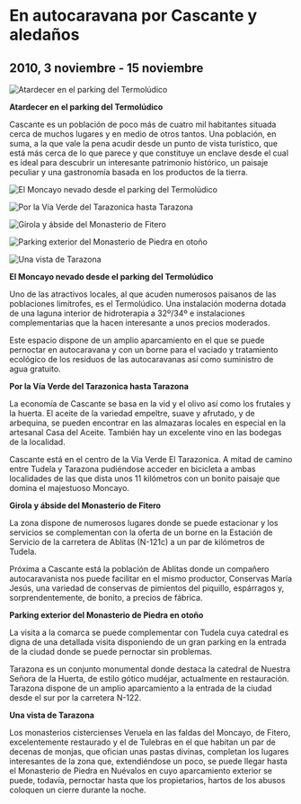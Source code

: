 # En autocaravana por Cascante y aledaños
## 2010, 3 noviembre - 15 noviembre

![Atardecer en el parking del Termolúdico](pb031123300x200.jpg)

**Atardecer en el parking del Termolúdico**

Cascante es un población de poco más de cuatro mil habitantes situada cerca de muchos lugares y en medio de otros tantos. Una población, en suma, a la que vale la pena acudir desde un punto de vista turístico, que está más cerca de lo que parece y que constituye un enclave desde el cual es ideal para descubrir un interesante patrimonio histórico, un paisaje peculiar y una gastronomía basada en los productos de la tierra.

![El Moncayo nevado desde el parking del Termolúdico](pb151352300x200.jpg)

![Por la Vía Verde del Tarazonica hasta Tarazona](pb151356300x200.jpg)

![Girola y ábside del Monasterio de Fitero](pb061159300x200.jpg)

![Parking exterior del Monasterio de Piedra en otoño](pb061164300x200.jpg)

![Una vista de Tarazona](pb151366300x200.jpg)

**El Moncayo nevado desde el parking del Termolúdico**

Uno de las atractivos locales, al que acuden numerosos paisanos de las poblaciones limítrofes, es el Termolúdico. Una instalación moderna dotada de una laguna interior de hidroterapia a 32º/34º e instalaciones complementarias que la hacen interesante a unos precios moderados.

Este espacio dispone de un amplio aparcamiento en el que se puede pernoctar en autocaravana y con un borne para el vaciado y tratamiento ecológico de los residuos de las autocaravanas así como suministro de agua gratuito.

**Por la Vía Verde del Tarazonica hasta Tarazona**

La economía de Cascante se basa en la vid y el olivo así como los frutales y la huerta. El aceite de la variedad empeltre, suave y afrutado, y de arbequina, se pueden encontrar en las almazaras locales en especial en la artesanal Casa del Aceite. También hay un excelente vino en las bodegas de la localidad.

Cascante está en el centro de la Vía Verde El Tarazonica. A mitad de camino entre Tudela y Tarazona pudiéndose acceder en bicicleta a ambas localidades de las que dista unos 11 kilómetros con un bonito paisaje que domina el majestuoso Moncayo.

**Girola y ábside del Monasterio de Fitero**

La zona dispone de numerosos lugares donde se puede estacionar y los servicios se complementan con la oferta de un borne en la Estación de Servicio de la carretera de Ablitas (N-121c) a un par de kilómetros de Tudela.

Próxima a Cascante está la población de Ablitas donde un compañero autocaravanista nos puede facilitar en el mismo productor, Conservas María Jesús, una variedad de conservas de pimientos del piquillo, espárragos y, sorprendentemente, de bonito, a precios de fábrica.

**Parking exterior del Monasterio de Piedra en otoño**

La visita a la comarca se puede complementar con Tudela cuya catedral es digna de una detallada visita disponiendo de un gran parking en la entrada de la ciudad donde se puede pernoctar sin problemas.

Tarazona es un conjunto monumental donde destaca la catedral de Nuestra Señora de la Huerta, de estilo gótico mudéjar, actualmente en restauración. Tarazona dispone de un amplio aparcamiento a la entrada de la ciudad desde el sur por la carretera N-122.

**Una vista de Tarazona**

Los monasterios cistercienses Veruela en las faldas del Moncayo, de Fitero, excelentemente restaurado y el de Tulebras en el que habitan un par de decenas de monjas, que ofician unas pastas divinas, completan los lugares interesantes de la zona que, extendiéndose un poco, se puede llegar hasta el Monasterio de Piedra en Nuévalos en cuyo aparcamiento exterior se puede, todavía, pernoctar hasta que los propietarios, hartos de los abusos coloquen un cierre durante la noche.